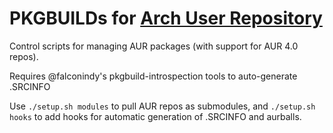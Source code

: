 # PKGBUILDs for [Arch User Repository](https://aur.archlinux.com)

Control scripts for managing AUR packages (with support for AUR 4.0 repos).

Requires @falconindy's pkgbuild-introspection tools to auto-generate .SRCINFO

Use `./setup.sh modules` to pull AUR repos as submodules, and `./setup.sh hooks`
to add hooks for automatic generation of .SRCINFO and aurballs.
